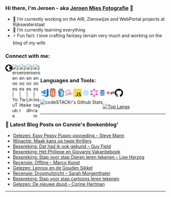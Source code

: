 ### Hi there, I'm Jeroen - aka [Jeroen Mies Fotografie][website] 👋

- 🔭 I’m currently working on the AIR, Zienswijze and WebPortal projects at Rijkswaterstaat
- 🌱 I’m currently learning everything
- ⚡ Fun fact: I love crafting fantasy terrain very much and working on the blog of my wife

### Connect with me:

[<img align="left" alt="jeroenmies" width="22px" src="https://raw.githubusercontent.com/iconic/open-iconic/master/svg/globe.svg" />][website]
[<img align="left" alt="jeroenmies | YouTube" width="22px" src="https://cdn.jsdelivr.net/npm/simple-icons@v3/icons/youtube.svg" />][youtube]
[<img align="left" alt="jeroenmies | Twitter" width="22px" src="https://cdn.jsdelivr.net/npm/simple-icons@v3/icons/twitter.svg" />][twitter]
[<img align="left" alt="jeroenmies | LinkedIn" width="22px" src="https://cdn.jsdelivr.net/npm/simple-icons@v3/icons/linkedin.svg" />][linkedin]
[<img align="left" alt="jeroenmies | Instagram" width="22px" src="https://cdn.jsdelivr.net/npm/simple-icons@v3/icons/instagram.svg" />][instagram]

<br />

### Languages and Tools:

[<img align="left" alt="Visual Studio Code" width="26px" src="https://raw.githubusercontent.com/github/explore/80688e429a7d4ef2fca1e82350fe8e3517d3494d/topics/visual-studio-code/visual-studio-code.png" />][webdevplaylist]
[<img align="left" alt="HTML5" width="26px" src="https://raw.githubusercontent.com/github/explore/80688e429a7d4ef2fca1e82350fe8e3517d3494d/topics/html/html.png" />][webdevplaylist]
[<img align="left" alt="CSS3" width="26px" src="https://raw.githubusercontent.com/github/explore/80688e429a7d4ef2fca1e82350fe8e3517d3494d/topics/css/css.png" />][cssplaylist]
[<img align="left" alt="Sass" width="26px" src="https://raw.githubusercontent.com/github/explore/80688e429a7d4ef2fca1e82350fe8e3517d3494d/topics/sass/sass.png" />][cssplaylist]
[<img align="left" alt="JavaScript" width="26px" src="https://raw.githubusercontent.com/github/explore/80688e429a7d4ef2fca1e82350fe8e3517d3494d/topics/javascript/javascript.png" />][jsplaylist]
[<img align="left" alt="React" width="26px" src="https://raw.githubusercontent.com/github/explore/80688e429a7d4ef2fca1e82350fe8e3517d3494d/topics/react/react.png" />][reactplaylist]
[<img align="left" alt="GraphQL" width="26px" src="https://raw.githubusercontent.com/github/explore/80688e429a7d4ef2fca1e82350fe8e3517d3494d/topics/graphql/graphql.png" />][webdevplaylist]
[<img align="left" alt="SQL" width="26px" src="https://raw.githubusercontent.com/github/explore/80688e429a7d4ef2fca1e82350fe8e3517d3494d/topics/sql/sql.png" />][webdevplaylist]
[<img align="left" alt="Git" width="26px" src="https://raw.githubusercontent.com/github/explore/80688e429a7d4ef2fca1e82350fe8e3517d3494d/topics/git/git.png" />][webdevplaylist]
[<img align="left" alt="GitHub" width="26px" src="https://raw.githubusercontent.com/github/explore/78df643247d429f6cc873026c0622819ad797942/topics/github/github.png" />][webdevplaylist]

<br />
<br />

<img align="left" alt="codeSTACKr's Github Stats" src="https://github-readme-stats.vercel.app/api?username=jeroenmies&show_icons=true&hide_border=true&count_private=true&theme=tokyonight" />

[![Top Langs](https://github-readme-stats.vercel.app/api/top-langs/?username=jeroenmies)](https://github.com/jeroenmies/github-readme-stats)

---

### 📕 Latest Blog Posts on Connie's Boekenblog'
<!-- BLOG-POST-LIST:START -->
- [Gelezen: Easy Peasy Puppy opvoeding – Steve Mann](https://conniesboekenblog.nl/2021/07/02/gelezen-easy-peasy-puppy-opvoeding-steve-mann/?utm_source=rss&utm_medium=rss&utm_campaign=gelezen-easy-peasy-puppy-opvoeding-steve-mann)
- [Winactie: Maak kans op twee thrillers](https://conniesboekenblog.nl/2021/07/01/winactie-maak-kans-op-twee-thrillers/?utm_source=rss&utm_medium=rss&utm_campaign=winactie-maak-kans-op-twee-thrillers)
- [Bespreking: Dat had ik ook gekund – Guy Field](https://conniesboekenblog.nl/2021/06/26/bespreking-dat-had-ik-ook-gekund-guy-field/?utm_source=rss&utm_medium=rss&utm_campaign=bespreking-dat-had-ik-ook-gekund-guy-field)
- [Bespreking: Het Philippe en Giovanni Vakantieboek](https://conniesboekenblog.nl/2021/06/24/bespreking-het-philippe-en-giovanni-vakantieboek/?utm_source=rss&utm_medium=rss&utm_campaign=bespreking-het-philippe-en-giovanni-vakantieboek)
- [Bespreking: Stap voor stap Dieren leren tekenen – Lise Herzog](https://conniesboekenblog.nl/2021/06/22/bespreking-stap-voor-stap-dieren-leren-tekenen-lise-herzog/?utm_source=rss&utm_medium=rss&utm_campaign=bespreking-stap-voor-stap-dieren-leren-tekenen-lise-herzog)
- [Recensie: Offline – Marco Kunst](https://conniesboekenblog.nl/2021/06/21/recensie-offline-marco-kunst/?utm_source=rss&utm_medium=rss&utm_campaign=recensie-offline-marco-kunst)
- [Gelezen: Lennox en de Gouden Sikkel](https://conniesboekenblog.nl/2021/06/20/gelezen-lennox-en-de-gouden-sikkel/?utm_source=rss&utm_medium=rss&utm_campaign=gelezen-lennox-en-de-gouden-sikkel)
- [Recensie: Droomuitzicht – Sarah Morgenthaler](https://conniesboekenblog.nl/2021/06/18/recensie-droomuitzicht-sarah-morgenthaler/?utm_source=rss&utm_medium=rss&utm_campaign=recensie-droomuitzicht-sarah-morgenthaler)
- [Bespreking: Stap voor stap cartoons leren tekenen](https://conniesboekenblog.nl/2021/06/16/bespreking-stap-voor-stap-cartoons-leren-tekenen/?utm_source=rss&utm_medium=rss&utm_campaign=bespreking-stap-voor-stap-cartoons-leren-tekenen)
- [Gelezen: De nieuwe dood – Corine Hartman](https://conniesboekenblog.nl/2021/06/14/gelezen-de-nieuwe-dood-corine-hartman/?utm_source=rss&utm_medium=rss&utm_campaign=gelezen-de-nieuwe-dood-corine-hartman)
<!-- BLOG-POST-LIST:END -->

---

[website]: https://jeroenmiesfotografie.nl
[twitter]: https://twitter.com/jeroenmies
[youtube]: https://www.youtube.com/channel/UCdM6wXDAk3Y8_ycxkSfAD7Q
[instagram]: https://www.instagram.com/jeroenmies/
[linkedin]: https://www.linkedin.com/in/jeroenmies/
[webdevplaylist]: https://www.youtube.com/playlist?list=PLlhZGGVFsRrTQQnp_2UwWSoAigm-9_SqR
[jsplaylist]: https://www.youtube.com/playlist?list=PLC5BA7CB1270B2073
[cssplaylist]: https://www.youtube.com/playlist?list=PLlhZGGVFsRrSeV5xra6z-nU60cqompunz
[reactplaylist]: https://www.youtube.com/playlist?list=PLC5BA7CB1270B2073
